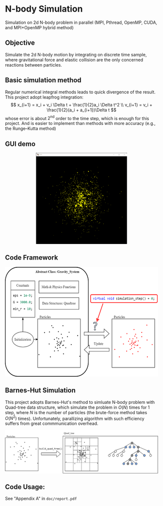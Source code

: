 # N-body Simulation

Simulation on 2d N-body problem in parallel (MPI, Pthread, OpenMP, CUDA, and MPI+OpenMP hybrid method)

## Objective

Simulate the 2d N-body motion by integrating on discrete time sample, where gravitational force and elastic collision are the only concerned reactions between particles. 

## Basic simulation method

Regular numerical integral methods leads to quick divergence of the result. This project adopt leapfrog integration:
$$
x_{i+1} = x_i + v_i \Delta t + \frac{1}{2}a_i \Delta t^2 \\
v_{i+1} = v_i + \frac{1}{2}(a_i + a_{i+1})\Delta t
$$
whose error is about $2^{\text{nd}}$ order to the time step, which is enough for this project. And is easier to implement than methods with more accuracy (e.g., the Runge–Kutta method)

## GUI demo

<!-- ![gui-demo](misc/gui-demo.png) -->
<p align="center">
    <img src="misc/gui-demo.png" height=300 width=300>
</p>

## Code Framework

<!-- ![framework](misc/Framework.png) -->

<p align="center">
    <img src="misc/Framework.png" height=362 width=572>
</p>

## Barnes-Hut Simulation

This project adopts Barnes-Hut's method to simluate N-body problem with Quad-tree data structure, which simulate the problem in $O(N)$ times for 1 step, where $N$ is the number of particles (the brute-force method takes $O(N^2)$ times). Unfortunately, parallizing algorithm with such efficiency 
suffers from great commmunication overhead.


![qt](misc/quad-tree.png)

## Code Usage:

See "Appendix A" in `doc/report.pdf`